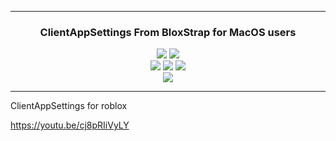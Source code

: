 -----

### <p align="center">ClientAppSettings From BloxStrap for MacOS users</p>
<p align= "center">
  <img src="https://img.shields.io/github/last-commit/KornineQ/ClientAppSettings">
  <img src="https://img.shields.io/github/license/KornineQ/ClientAppSettings">
  <br>
  <img src="https://img.shields.io/github/stars/KornineQ/ClientAppSettings">
  <img src="https://img.shields.io/github/forks/KornineQ/ClientAppSettings">
  <img src="https://img.shields.io/github/downloads/KornineQ/ClientAppSettings/total.svg">
  <br>
  <img src="https://img.shields.io/github/languages/top/KornineQ/ClientAppSettings">
</p>

-----

ClientAppSettings for roblox

https://youtu.be/cj8pRIiVyLY
